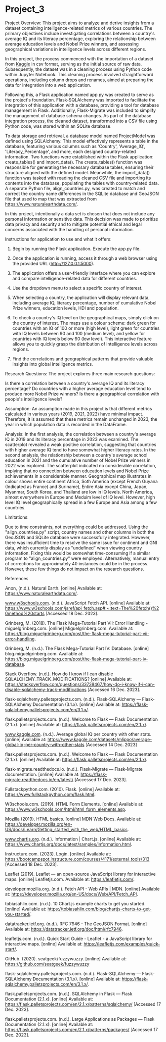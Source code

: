 # Project_3

Project Overview:
This project aims to analyze and derive insights from a dataset containing intelligence-related metrics of various countries. The primary objectives include investigating correlations between a country's average IQ and its literacy percentage, exploring the relationship between average education levels and Nobel Prize winners, and assessing geographical variations in intelligence levels across different regions. 

In this project, the process commenced with the importation of a dataset from [Kaggle](https://www.kaggle.com/) in csv format, serving as the initial source of raw data. Subsequently, the dataset was in a cleaning process using Python code within Jupyter Notebook. This cleaning process involved straightforward operations, including column drops and renames, aimed at preparing the data for integration into a web application.

Following this, a Flask application named app.py was created to serve as the project's foundation. Flask-SQLAlchemy was imported to facilitate the integration of this application with a database, providing a tool for database management in Flask. Additionally, Flask-Migrate was included to simplify the management of database schema changes. As part of the database integration process, the cleaned dataset, transformed into a CSV file using Python code, was stored within an SQLite database.

To data storage and retrieval, a database model named ProjectModel was defined using SQLAlchemy. This model effectively represents a table in the database, featuring various columns such as 'Country', 'Average_IQ', 'Literacy_Percentage', and more, each designed  country-related information.
Two  functions were established within the Flask application: create_tables() and import_data(). The create_tables() function was responsible for generating the necessary database tables, ensuring their structure aligned with the defined model. Meanwhile, the import_data() function was tasked with reading the cleaned CSV file and importing its contents into the database, populating the tables with  country-related data. A separate Python file, align_countries.py, was created to match and correct the country name differences in the SQLite database and GeoJSON file that used to map that was extracted from https://www.naturalearthdata.com/.


In this project, intentionally a data set is chosen that does not include any personal information or sensitive data. This decision was made to prioritize data privacy and security and to mitigate potential ethical and legal concerns associated with the handling of personal information. 

Instructions for application to use and what it offers:
1.	Begin by running the Flask application. Execute the app.py file.
2.	Once the application is running, access it through a web browser using the provided URL (http://127.0.0.1:5000).
3.	The application offers a user-friendly interface where you can explore and compare intelligence-related data for different countries.
4.	Use the dropdown menu to select a specific country of interest.
5.	When selecting a country, the application will display relevant data, including average IQ, literacy percentage, number of cumulative Nobel Prize winners, education levels, HDI and population.
6.	To check a country's IQ level on the geographical maps, simply click on the country of interest. The maps use a colour scheme: dark green for countries with an IQ of 100 or more (high level), light green for countries with IQ levels between 90 and 100 (medium level), and yellow for countries with IQ levels below 90 (low level). This interactive feature allows you to quickly grasp the distribution of intelligence levels across regions.

7.	Find the correlations and geographical patterns that provide valuable insights into global intelligence metrics.

Research Questions:
The project explores three main research questions:

Is there a correlation between a country's average IQ and its literacy percentage?
Do countries with a higher average education level tend to produce more Nobel Prize winners?
Is there a geographical correlation with people's intelligence levels?

Assumption:
An assumption made in this project is that different metrics calculated in various years (2019, 2021, 2022) have minimal impact. Therefore, it is assumed that these metrics remain unchanged in 2023, the year in which population data is recorded in the DataFrame.

Analysis:
In the first analysis, the correlation between a country's average IQ in 2019 and its literacy percentage in 2023 was examined. The scatterplot revealed a weak positive correlation, suggesting that countries with higher average IQ tend to have somewhat higher literacy rates. In the second analysis, the relationship between a country's average school education in 2021 and the cumulative number of Nobel Prize winners in 2022 was explored. The scatterplot indicated no considerable correlation, implying that no connection between education levels and Nobel Prize achievements in a considerable manner. Geographical map illustrates in colour shows entire continent Africa, Soth America (except French Guyana (Indicated as France) and Suriname), Entire Asia except China, Japan, Myanmar, South Korea, and Thailand are low in IQ levels. North America, almost everywhere in Europe and Meduim level of IQ level. However, high level IQ level geographically spread in a few Europe and Asia among a few countries. 

Limitations: 

Due to time constraints, not everything could be addressed. Using the "align_countries.py" script, country names and other columns in both the GeoJSON and SQLite database were successfully integrated. However, there was insufficient time to resolve the same issue for continent and GNI data, which currently display as "undefined" when viewing country information. Fixing this would be somewhat time-consuming if a similar program to "align_countries.py" were employed. Alternatively, manual entry of corrections for approximately 40 instances could be in the process. However, these few things do not impact on the research questions.

References

Anon, (n.d.). Natural Earth. [online] Available at: https://www.naturalearthdata.com/.

www.w3schools.com. (n.d.). JavaScript Fetch API. [online] Available at: https://www.w3schools.com/jsref/api_fetch.asp#:~:text=The%20fetch()%20method%20starts [Accessed 18 Dec. 2023].

Grinberg, M. (2018). The Flask Mega-Tutorial Part VII: Error Handling - miguelgrinberg.com. [online] Miguelgrinberg.com. Available at: https://blog.miguelgrinberg.com/post/the-flask-mega-tutorial-part-vii-error-handling.

Grinberg, M. (n.d.). The Flask Mega-Tutorial Part IV: Database. [online] blog.miguelgrinberg.com. Available at: https://blog.miguelgrinberg.com/post/the-flask-mega-tutorial-part-iv-database.

Stack Overflow. (n.d.). How do I know if I can disable SQLALCHEMY_TRACK_MODIFICATIONS? [online] Available at: https://stackoverflow.com/questions/33738467/how-do-i-know-if-i-can-disable-sqlalchemy-track-modifications [Accessed 16 Dec. 2023].

flask-sqlalchemy.palletsprojects.com. (n.d.). Flask-SQLAlchemy — Flask-SQLAlchemy Documentation (3.1.x). [online] Available at: https://flask-sqlalchemy.palletsprojects.com/en/3.1.x/.

flask.palletsprojects.com. (n.d.). Welcome to Flask — Flask Documentation (2.1.x). [online] Available at: https://flask.palletsprojects.com/en/2.1.x/.


www.kaggle.com. (n.d.). Average global IQ per country with other stats. [online] Available at: https://www.kaggle.com/datasets/mlippo/average-global-iq-per-country-with-other-stats [Accessed 14 Dec. 2023]

flask.palletsprojects.com. (n.d.). Welcome to Flask — Flask Documentation (2.1.x). [online] Available at: https://flask.palletsprojects.com/en/2.1.x/.

flask-migrate.readthedocs.io. (n.d.). Flask-Migrate — Flask-Migrate documentation. [online] Available at: https://flask-migrate.readthedocs.io/en/latest/ [Accessed 17 Dec. 2023].

Fullstackpython.com. (2010). Flask. [online] Available at: https://www.fullstackpython.com/flask.html.

W3schools.com. (2019). HTML Form Elements. [online] Available at: https://www.w3schools.com/html/html_form_elements.asp.

Mozilla (2019). HTML basics. [online] MDN Web Docs. Available at: https://developer.mozilla.org/en-US/docs/Learn/Getting_started_with_the_web/HTML_basics.

www.chartjs.org. (n.d.). Information | Chart.js. [online] Available at: https://www.chartjs.org/docs/latest/samples/information.html.

Instructure.com. (2023). Login. [online] Available at: https://bootcampspot.instructure.com/courses/4171/external_tools/313 [Accessed 18 Dec. 2023].

Leaflet (2019). Leaflet — an open-source JavaScript library for interactive maps. [online] Leafletjs.com. Available at: https://leafletjs.com/.

developer.mozilla.org. (n.d.). Fetch API - Web APIs | MDN. [online] Available at: https://developer.mozilla.org/en-US/docs/Web/API/Fetch_API.

tobiasahlin.com. (n.d.). 10 Chart.js example charts to get you started. [online] Available at: https://tobiasahlin.com/blog/chartjs-charts-to-get-you-started/.

datatracker.ietf.org. (n.d.). RFC 7946 - The GeoJSON Format. [online] Available at: https://datatracker.ietf.org/doc/html/rfc7946.


leafletjs.com. (n.d.). Quick Start Guide - Leaflet - a JavaScript library for interactive maps. [online] Available at: https://leafletjs.com/examples/quick-start/.


GitHub. (2020). seatgeek/fuzzywuzzy. [online] Available at: https://github.com/seatgeek/fuzzywuzzy

flask-sqlalchemy.palletsprojects.com. (n.d.). Flask-SQLAlchemy — Flask-SQLAlchemy Documentation (3.1.x). [online] Available at: https://flask-sqlalchemy.palletsprojects.com/en/3.1.x/.

flask.palletsprojects.com. (n.d.). SQLAlchemy in Flask — Flask Documentation (2.1.x). [online] Available at: https://flask.palletsprojects.com/en/2.1.x/patterns/sqlalchemy/ [Accessed 17 Dec. 2023].

flask.palletsprojects.com. (n.d.). Large Applications as Packages — Flask Documentation (2.1.x). [online] Available at: https://flask.palletsprojects.com/en/2.1.x/patterns/packages/ [Accessed 17 Dec. 2023].
